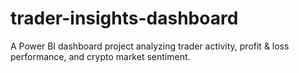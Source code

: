 # trader-insights-dashboard
A Power BI dashboard project analyzing trader activity, profit &amp; loss performance, and crypto market sentiment.

